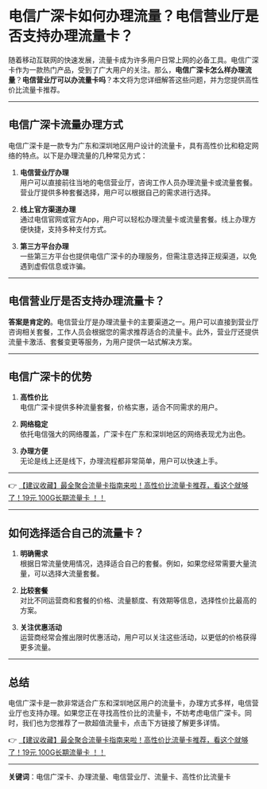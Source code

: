 # 电信广深卡如何办理流量？电信营业厅是否支持办理流量卡？

随着移动互联网的快速发展，流量卡成为许多用户日常上网的必备工具。电信广深卡作为一款热门产品，受到了广大用户的关注。那么，**电信广深卡怎么样办理流量**？**电信营业厅可以办流量卡吗**？本文将为您详细解答这些问题，并为您提供高性价比流量卡推荐。

---

## 电信广深卡流量办理方式

电信广深卡是一款专为广东和深圳地区用户设计的流量卡，具有高性价比和稳定网络的特点。以下是办理流量的几种常见方式：

1. **电信营业厅办理**  
   用户可以直接前往当地的电信营业厅，咨询工作人员办理流量卡或流量套餐。营业厅提供多种套餐选择，用户可以根据自己的需求进行选择。

2. **线上官方渠道办理**  
   通过电信官网或官方App，用户可以轻松办理流量卡或流量套餐。线上办理方便快捷，支持多种支付方式。

3. **第三方平台办理**  
   一些第三方平台也提供电信广深卡的办理服务，但需注意选择正规渠道，以免遇到虚假信息或诈骗。

---

## 电信营业厅是否支持办理流量卡？

**答案是肯定的**。电信营业厅是办理流量卡的主要渠道之一。用户可以直接到营业厅咨询相关套餐，工作人员会根据您的需求推荐适合的流量卡。此外，营业厅还提供流量卡激活、套餐变更等服务，为用户提供一站式解决方案。

---

## 电信广深卡的优势

1. **高性价比**  
   电信广深卡提供多种流量套餐，价格实惠，适合不同需求的用户。

2. **网络稳定**  
   依托电信强大的网络覆盖，广深卡在广东和深圳地区的网络表现尤为出色。

3. **办理方便**  
   无论是线上还是线下，办理流程都非常简单，用户可以快速上手。

---

👉 [【建议收藏】最全聚合流量卡指南来啦！高性价比流量卡推荐，看这个就够了！19元 100G长期流量卡 ！！](https://bit.ly/Liuliangka)

---

## 如何选择适合自己的流量卡？

1. **明确需求**  
   根据日常流量使用情况，选择适合自己的套餐。例如，如果您经常需要大量流量，可以选择大流量套餐。

2. **比较套餐**  
   对比不同运营商和套餐的价格、流量额度、有效期等信息，选择性价比最高的方案。

3. **关注优惠活动**  
   运营商经常会推出限时优惠活动，用户可以关注这些活动，以更低的价格获得更多流量。

---

## 总结

电信广深卡是一款非常适合广东和深圳地区用户的流量卡，办理方式多样，电信营业厅也支持办理。如果您正在寻找高性价比的流量卡，不妨考虑电信广深卡。同时，我们也为您推荐了一款超值流量卡，点击下方链接了解更多详情。

👉 [【建议收藏】最全聚合流量卡指南来啦！高性价比流量卡推荐，看这个就够了！19元 100G长期流量卡 ！！](https://bit.ly/Liuliangka)

---

**关键词**：电信广深卡、办理流量、电信营业厅、流量卡、高性价比流量卡